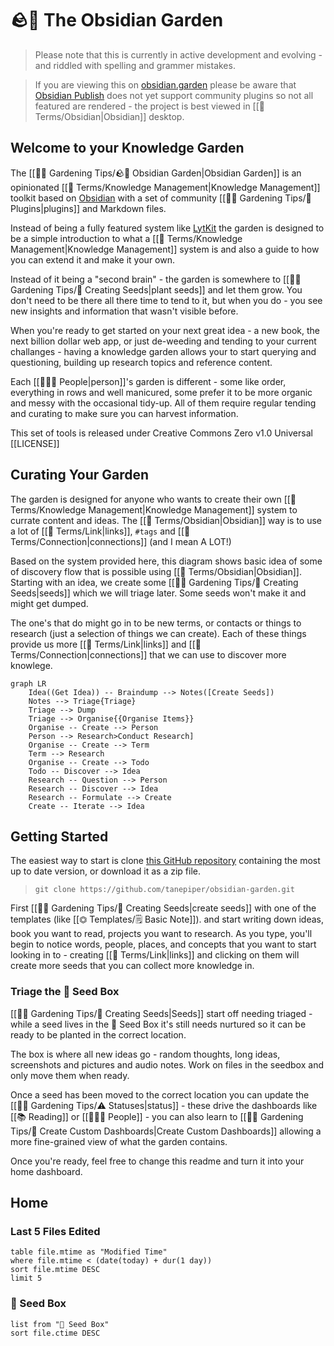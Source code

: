# 🪨🌱 The Obsidian Garden
> Please note that this is currently in active development and evolving - and riddled with spelling and grammer mistakes.

> If you are viewing this on [obsidian.garden](https://obsidian.garden) please be aware that [Obsidian Publish](https://help.obsidian.md/Plugins/Publish) does not yet support community plugins so not all featured are rendered - the project is best viewed in [[📇 Terms/Obsidian|Obsidian]] desktop.

## Welcome to your Knowledge Garden

The [[👩‍🌾 Gardening Tips/🪨🌱 Obsidian Garden|Obsidian Garden]] is an opinionated [[📇 Terms/Knowledge Management|Knowledge Management]] toolkit based on [Obsidian](https://obsidian.md) with a set of community [[👩‍🌾 Gardening Tips/🔌 Plugins|plugins]] and Markdown files.

Instead of being a fully featured system like [LytKit](https://publish.obsidian.md/lyt-kit/_Start+Here) the garden is designed to be a simple introduction to what a [[📇 Terms/Knowledge Management|Knowledge Management]] system is and also a guide to how you can extend it and make it your own.

Instead of it being a "second brain" - the garden is somewhere to [[👩‍🌾 Gardening Tips/🌱 Creating Seeds|plant seeds]] and let them grow. You don't need to be there all there time to tend to it, but when you do - you see new insights and information that wasn't visible before.

When you're ready to get started on your next great idea - a new book, the next billion dollar web app, or just de-weeding and tending to your current challanges - having a knowledge garden allows your to start querying and questioning, building up research topics and reference content.

Each [[👨‍👧‍👦 People|person]]'s garden is different - some like order, everything in rows and well manicured, some prefer it to be more organic and messy with the occasional tidy-up. All of them require regular tending and curating to make sure you can harvest information.

This set of tools is released under Creative Commons Zero v1.0 Universal [[LICENSE]]

## Curating Your Garden

The garden is designed for anyone who wants to create their own [[📇 Terms/Knowledge Management|Knowledge Management]] system to currate content and ideas. The [[📇 Terms/Obsidian|Obsidian]] way is to use a lot of [[📇 Terms/Link|links]], `#tags` and [[📇 Terms/Connection|connections]] (and I mean A LOT!)

Based on the system provided here, this diagram shows basic idea of some of discovery flow that is possible using [[📇 Terms/Obsidian|Obsidian]]. Starting with an idea, we create some [[👩‍🌾 Gardening Tips/🌱 Creating Seeds|seeds]] which we will triage later.  Some seeds won't make it and might get dumped.

The one's that do might go in to be new terms, or contacts or things to research (just a selection of things we can create).  Each of these things provide us more [[📇 Terms/Link|links]] and [[📇 Terms/Connection|connections]] that we can use to discover more knowlege.

```mermaid
graph LR
	Idea((Get Idea)) -- Braindump --> Notes([Create Seeds])
	Notes --> Triage{Triage}
	Triage --> Dump
	Triage --> Organise{{Organise Items}}
	Organise -- Create --> Person
	Person --> Research>Conduct Research]
	Organise -- Create --> Term
	Term --> Research
	Organise -- Create --> Todo
	Todo -- Discover --> Idea
	Research -- Question --> Person
	Research -- Discover --> Idea
	Research -- Formulate --> Create
	Create -- Iterate --> Idea
```

## Getting Started

The easiest way to start is clone [this GitHub repository](https://github.com/tanepiper/obsidian-garden) containing the most up to date version, or download it as a zip file.

> `git clone https://github.com/tanepiper/obsidian-garden.git`

First [[👩‍🌾 Gardening Tips/🌱 Creating Seeds|create seeds]] with one of the templates (like [[⏣ Templates/🗒 Basic Note]]). and start writing down ideas, book you want to read, projects you want to research. As you type, you'll begin to notice words, people, places, and concepts that you want to start looking in to - creating [[📇 Terms/Link|links]] and clicking on them will create more seeds that you can collect more knowledge in.

### Triage the 🌱 Seed Box

[[👩‍🌾 Gardening Tips/🌱 Creating Seeds|Seeds]] start off needing triaged - while a seed lives in the 🌱 Seed Box it's still needs nurtured so it can be ready to be planted in the correct location.

The box is where all new ideas go - random thoughts, long ideas, screenshots and pictures and audio notes. Work on files in the seedbox and only move them when ready.

Once a seed has been moved to the correct location you can update the [[👩‍🌾 Gardening Tips/⚠️ Statuses|status]] - these drive the dashboards like [[📚 Reading]] or [[👨‍👧‍👦 People]] - you can also learn to [[👩‍🌾 Gardening Tips/🎯 Create Custom Dashboards|Create Custom Dashboards]] allowing a more fine-grained view of what the garden contains.

Once you're ready, feel free to change this readme and turn it into your home dashboard.

## Home
### Last 5 Files Edited
```dataview
table file.mtime as "Modified Time"
where file.mtime < (date(today) + dur(1 day))
sort file.mtime DESC
limit 5
```

### 🌱 Seed Box
```dataview
list from "🌱 Seed Box"
sort file.ctime DESC
```